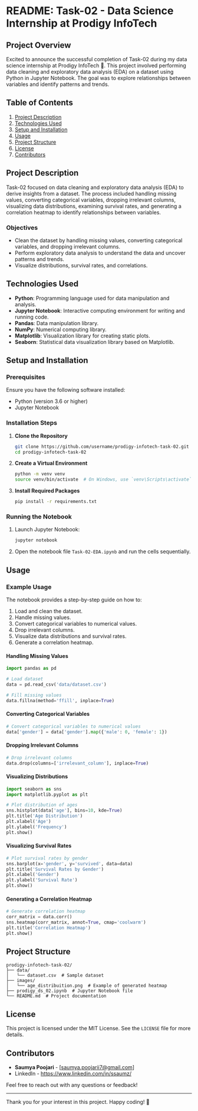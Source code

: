# README: Task-02 - Data Science Internship at Prodigy InfoTech

## Project Overview

Excited to announce the successful completion of Task-02 during my data science internship at Prodigy InfoTech 🚀. This project involved performing data cleaning and exploratory data analysis (EDA) on a dataset using Python in Jupyter Notebook. The goal was to explore relationships between variables and identify patterns and trends.

## Table of Contents

1. [Project Description](#project-description)
2. [Technologies Used](#technologies-used)
3. [Setup and Installation](#setup-and-installation)
4. [Usage](#usage)
5. [Project Structure](#project-structure)
6. [License](#license)
7. [Contributors](#contributors)

## Project Description

Task-02 focused on data cleaning and exploratory data analysis (EDA) to derive insights from a dataset. The process included handling missing values, converting categorical variables, dropping irrelevant columns, visualizing data distributions, examining survival rates, and generating a correlation heatmap to identify relationships between variables.

### Objectives

- Clean the dataset by handling missing values, converting categorical variables, and dropping irrelevant columns.
- Perform exploratory data analysis to understand the data and uncover patterns and trends.
- Visualize distributions, survival rates, and correlations.

## Technologies Used

- **Python**: Programming language used for data manipulation and analysis.
- **Jupyter Notebook**: Interactive computing environment for writing and running code.
- **Pandas**: Data manipulation library.
- **NumPy**: Numerical computing library.
- **Matplotlib**: Visualization library for creating static plots.
- **Seaborn**: Statistical data visualization library based on Matplotlib.

## Setup and Installation

### Prerequisites

Ensure you have the following software installed:

- Python (version 3.6 or higher)
- Jupyter Notebook

### Installation Steps

1. **Clone the Repository**

   ```bash
   git clone https://github.com/username/prodigy-infotech-task-02.git
   cd prodigy-infotech-task-02
   ```

2. **Create a Virtual Environment**

   ```bash
   python -m venv venv
   source venv/bin/activate  # On Windows, use `venv\Scripts\activate`
   ```

3. **Install Required Packages**

   ```bash
   pip install -r requirements.txt
   ```

### Running the Notebook

1. Launch Jupyter Notebook:

   ```bash
   jupyter notebook
   ```

2. Open the notebook file `Task-02-EDA.ipynb` and run the cells sequentially.

## Usage

### Example Usage

The notebook provides a step-by-step guide on how to:

1. Load and clean the dataset.
2. Handle missing values.
3. Convert categorical variables to numerical values.
4. Drop irrelevant columns.
5. Visualize data distributions and survival rates.
6. Generate a correlation heatmap.

#### Handling Missing Values

```python
import pandas as pd

# Load dataset
data = pd.read_csv('data/dataset.csv')

# Fill missing values
data.fillna(method='ffill', inplace=True)
```

#### Converting Categorical Variables

```python
# Convert categorical variables to numerical values
data['gender'] = data['gender'].map({'male': 0, 'female': 1})
```

#### Dropping Irrelevant Columns

```python
# Drop irrelevant columns
data.drop(columns=['irrelevant_column'], inplace=True)
```

#### Visualizing Distributions

```python
import seaborn as sns
import matplotlib.pyplot as plt

# Plot distribution of ages
sns.histplot(data['age'], bins=10, kde=True)
plt.title('Age Distribution')
plt.xlabel('Age')
plt.ylabel('Frequency')
plt.show()
```

#### Visualizing Survival Rates

```python
# Plot survival rates by gender
sns.barplot(x='gender', y='survived', data=data)
plt.title('Survival Rates by Gender')
plt.xlabel('Gender')
plt.ylabel('Survival Rate')
plt.show()
```

#### Generating a Correlation Heatmap

```python
# Generate correlation heatmap
corr_matrix = data.corr()
sns.heatmap(corr_matrix, annot=True, cmap='coolwarm')
plt.title('Correlation Heatmap')
plt.show()
```

## Project Structure

```
prodigy-infotech-task-02/
├── data/
│   └── dataset.csv  # Sample dataset
├── images/
│   └── age_distribuition.png  # Example of generated heatmap
├── prodigy_ds_02.ipynb  # Jupyter Notebook file
└── README.md  # Project documentation
```

## License

This project is licensed under the MIT License. See the `LICENSE` file for more details.

## Contributors

- **Saumya Poojari** - [saumya.poojarii7@gmail.com]
- LinkedIn - https://www.linkedin.com/in/ssaumz/

Feel free to reach out with any questions or feedback!

---

Thank you for your interest in this project. Happy coding! 🚀
